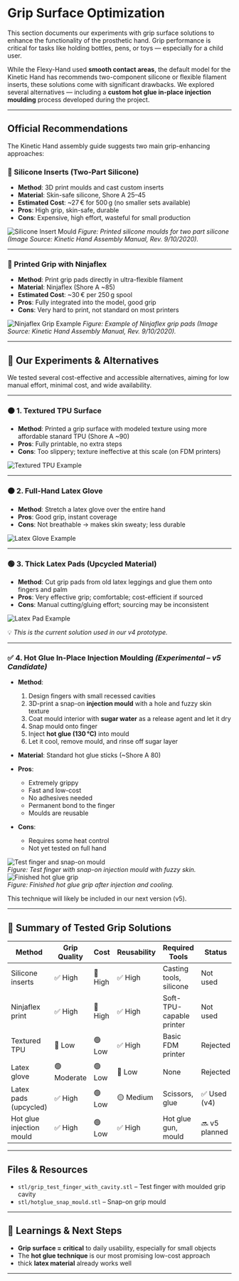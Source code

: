 # Grip Surface Optimization

This section documents our experiments with grip surface solutions to enhance the functionality of the prosthetic hand. Grip performance is critical for tasks like holding bottles, pens, or toys — especially for a child user.

While the Flexy-Hand used **smooth contact areas**, the default model for the Kinetic Hand has recommends two-component silicone or flexible filament inserts, these solutions come with significant drawbacks. We explored several alternatives — including a **custom hot glue in-place injection moulding** process developed during the project.

---

## Official Recommendations

The Kinetic Hand assembly guide suggests two main grip-enhancing approaches:

### 🔸 Silicone Inserts (Two-Part Silicone)

- **Method**: 3D print moulds and cast custom inserts
- **Material**: Skin-safe silicone, Shore A 25–45
- **Estimated Cost**: ~27 € for 500 g (no smaller sets available)
- **Pros**: High grip, skin-safe, durable
- **Cons**: Expensive, high effort, wasteful for small production

![Silicone Insert Mould](./images/silicone_moulds.jpg)
*Figure: Printed silicone moulds for two part silicone (Image Source: Kinetic Hand Assembly Manual, Rev. 9/10/2020).*

---

### 🔸 Printed Grip with Ninjaflex

- **Method**: Print grip pads directly in ultra-flexible filament
- **Material**: Ninjaflex (Shore A ~85)
- **Estimated Cost**: ~30 € per 250 g spool
- **Pros**: Fully integrated into the model, good grip
- **Cons**: Very hard to print, not standard on most printers

![Ninjaflex Grip Example](./images/ninjaflex_inserts.png)
*Figure: Example of Ninjaflex grip pads (Image Source: Kinetic Hand Assembly Manual, Rev. 9/10/2020).*

---

## 🧪 Our Experiments & Alternatives

We tested several cost-effective and accessible alternatives, aiming for low manual effort, minimal cost, and wide availability.

---

### 🟠 1. Textured TPU Surface

- **Method**: Printed a grip surface with modeled texture using more affordable stanard TPU (Shore A ~90)
- **Pros**: Fully printable, no extra steps
- **Cons**: Too slippery; texture ineffective at this scale (on FDM printers)

![Textured TPU Example](./images/printed_tpu_textured_surface.png)

---

### 🟠 2. Full-Hand Latex Glove

- **Method**: Stretch a latex glove over the entire hand
- **Pros**: Good grip, instant coverage
- **Cons**: Not breathable → makes skin sweaty; less durable

![Latex Glove Example](./images/latex_glove.png)

---

### 🟢 3. Thick Latex Pads (Upcycled Material)

- **Method**: Cut grip pads from old latex leggings and glue them onto fingers and palm
- **Pros**: Very effective grip; comfortable; cost-efficient if sourced
- **Cons**: Manual cutting/gluing effort; sourcing may be inconsistent

![Latex Pad Example](./images/thick_latex_material.jpg)

💡 *This is the current solution used in our v4 prototype.*

---

### ✅ 4. Hot Glue In-Place Injection Moulding *(Experimental – v5 Candidate)*

- **Method**:  
  1. Design fingers with small recessed cavities  
  2. 3D-print a snap-on **injection mould** with a hole and fuzzy skin texture  
  3. Coat mould interior with **sugar water** as a release agent and let it dry  
  4. Snap mould onto finger  
  5. Inject **hot glue (130 °C)** into mould  
  6. Let it cool, remove mould, and rinse off sugar layer

- **Material**: Standard hot glue sticks (~Shore A 80)
- **Pros**:  
  - Extremely grippy  
  - Fast and low-cost  
  - No adhesives needed  
  - Permanent bond to the finger  
  - Moulds are reusable  
- **Cons**:  
  - Requires some heat control  
  - Not yet tested on full hand

![Test finger and snap-on mould](./images/injection_mould.png)\
*Figure: Test finger with snap-on injection mould with fuzzy skin.*\
![Finished hot glue grip](./images/finished_hot_glue_grip.JPG)\
*Figure: Finished hot glue grip after injection and cooling.*

This technique will likely be included in our next version (v5).

---

## 🏁 Summary of Tested Grip Solutions

| Method                    | Grip Quality | Cost  | Reusability | Required Tools        | Status       |
|---------------------------|--------------|-------|-------------|------------------------|--------------|
| Silicone inserts          | ✅ High       | 🔴 High | ✅ High | Casting tools, silicone| Not used     |
| Ninjaflex print           | ✅ High       | 🔴 High | ✅ High     | Soft-TPU-capable printer | Not used     |
| Textured TPU              | 🔴 Low        | 🟢 Low | ✅ High     | Basic FDM printer       | Rejected     |
| Latex glove               | 🟢 Moderate   | 🟢 Low | 🔴 Low      | None                   | Rejected     |
| Latex pads (upcycled)     | ✅ High       | 🟢 Low | 🟡 Medium   | Scissors, glue         | ✅ Used (v4)  |
| Hot glue injection mould  | ✅ High       | 🟢 Low | ✅ High     | Hot glue gun, mould    | 🔜 v5 planned |

---

## Files & Resources

- `stl/grip_test_finger_with_cavity.stl` – Test finger with moulded grip cavity  
- `stl/hotglue_snap_mould.stl` – Snap-on grip mould 

---

## 🧠 Learnings & Next Steps

- **Grip surface = critical** to daily usability, especially for small objects
- The **hot glue technique** is our most promising low-cost approach
- thick **latex material** already works well

---

